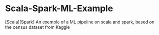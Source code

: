 # Scala-Spark-ML-Example
[Scala][Spark] An exemple of a ML pipeline on scala and spark, based on the census dataset from Kaggle
